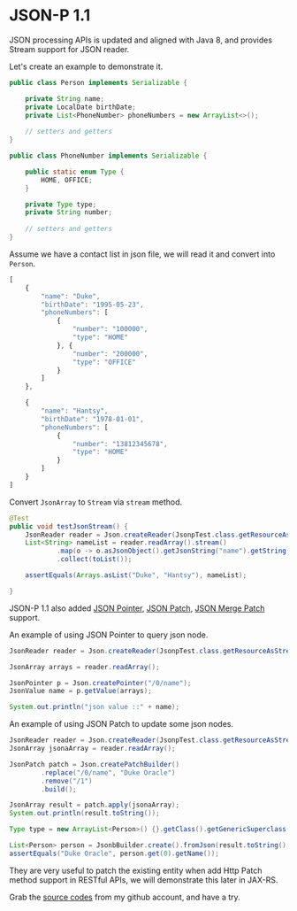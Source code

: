 # JSON-P 1.1

JSON processing APIs is updated and aligned with Java 8, and provides Stream support for JSON reader. 

Let's create an example to demonstrate it.

```java
public class Person implements Serializable {

    private String name;
    private LocalDate birthDate;
    private List<PhoneNumber> phoneNumbers = new ArrayList<>();
	
	// setters and getters
}

public class PhoneNumber implements Serializable {

    public static enum Type {
        HOME, OFFICE;
    }

    private Type type;
    private String number;
	
	// setters and getters
}	
```

Assume we have a contact list in json file, we will read it and convert into `Person`.

```js
[
    {
        "name": "Duke",
        "birthDate": "1995-05-23",
        "phoneNumbers": [
            {
                "number": "100000",
                "type": "HOME"
            }, {
                "number": "200000",
                "type": "OFFICE"
            }
        ]
    }, 

    {
        "name": "Hantsy",
        "birthDate": "1978-01-01",
        "phoneNumbers": [
            {
                "number": "13812345678",
                "type": "HOME"
            }
        ]
    }
]
```

Convert `JsonArray` to `Stream` via `stream` method.

```java
@Test
public void testJsonStream() {
	JsonReader reader = Json.createReader(JsonpTest.class.getResourceAsStream("/persons.json"));
	List<String> nameList = reader.readArray().stream()
			.map(o -> o.asJsonObject().getJsonString("name").getString())
			.collect(toList());

	assertEquals(Arrays.asList("Duke", "Hantsy"), nameList);

}
```    

JSON-P 1.1 also added [JSON Pointer](https://tools.ietf.org/html/rfc6901), [JSON Patch](https://tools.ietf.org/html/rfc6902), [JSON Merge Patch](https://tools.ietf.org/html/rfc7386) support. 

An example of using JSON Pointer to query json node.

```java
JsonReader reader = Json.createReader(JsonpTest.class.getResourceAsStream("/persons.json"));

JsonArray arrays = reader.readArray();

JsonPointer p = Json.createPointer("/0/name");
JsonValue name = p.getValue(arrays);

System.out.println("json value ::" + name);

```

An example of using JSON Patch to update some json nodes.

```java
JsonReader reader = Json.createReader(JsonpTest.class.getResourceAsStream("/persons.json"));
JsonArray jsonaArray = reader.readArray();

JsonPatch patch = Json.createPatchBuilder()        
		.replace("/0/name", "Duke Oracle")
		.remove("/1")
		.build();

JsonArray result = patch.apply(jsonaArray);
System.out.println(result.toString());

Type type = new ArrayList<Person>() {}.getClass().getGenericSuperclass();

List<Person> person = JsonbBuilder.create().fromJson(result.toString(), type);
assertEquals("Duke Oracle", person.get(0).getName());
```		

They are very useful to patch the existing entity when add Http Patch method support in RESTful APIs, we will demonstrate this later in JAX-RS.

Grab the [source codes](https://github.com/hantsy/ee8-sandbox) from my github account, and have a try.